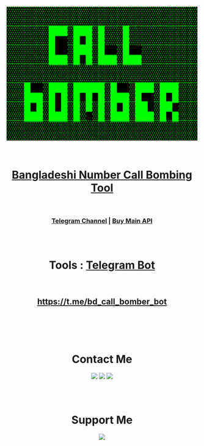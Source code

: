 <br>
<br><br>
<p align="center">
    <img width="500" height="350" src="/call.png" alt="Material Bread logo">
</p>

<br>
<h1 align="center"><a href="https://t.me/bd_call_bomber_bot" >Bangladeshi Number Call Bombing Tool</a></h1>
<br>
<h3 align="center"><a href="https://t.me/bdcallbomber" target="_blank">Telegram Channel</a> | <a href='http://t.me/e3rror_m4ck3r' target="_blank">Buy Main API</a></h3>
<br>
<br>
<h1 align="center">Tools : <a href='http://t.me/bd_call_bomber_bot' target="_blank">Telegram Bot</a></h1>
<br>

<h2 align="center"><a href='http://t.me/bd_call_bomber_bot' target="_blank">https://t.me/bd_call_bomber_bot</a></h2>
<br>

<!--

---

<details>
<summary>How to use?  Click here.</summary>
<br>
<h3>This tool only for bangladeshi numbers.</h3>
<br>
<br><br>
<p align="center">
    <img width="400" height="170" src="/call.png" alt="Material Bread logo">
</p>

<br><br>

<h3>1. First Step</h3>

---

* Go to this website <a href="https://callb0mber.000webhostapp.com" >click here</a> or copy from below.
  
```
https://callb0mber.000webhostapp.com
```
<br><br>
<h3>2. Second Step</h3>

---

* Enter password parameter.
<pre>
/index.php?pass= [ Your Password ]
</pre>
<br><br>
<h3>3. Third Step</h3>

---

* Enter amount parameter.
<pre>
/index.php?pass= [ Your Password ]&amount= [ Your Amount ]
</pre>

<br><br>
<h3>4. Fourth Step</h3>

---

* Enter number parameter.
<pre>
/index.php?pass= [ Your Password ]&amount= [ Your Amount ]&number= [ Your Number ]

Remember number have start with 1<br>Only 10 digits. Ex: number=1*********
</pre>

</details>

---

-->

<br><br>
<h1 align="center"> Contact Me </h1>

<p align="center">
 <a href="https://t.me/e3rror_m4ck3r" target="_blank" rel="noreferrer"><img src="https://cdn0.iconfinder.com/data/icons/social-network-24/512/Telegram-512.png" width="35"/></a>
 <a href="https://github.com/bdcallbomber" target="_blank" rel="noreferrer"><img src="https://cdn4.iconfinder.com/data/icons/liu-square-blac/60/github-square-social-media-512.png" width="35" /></a>
 <a href="mailto:bd.call.bomber@gmail.com" target="_blank" rel="noreferrer"><img src="https://cdn4.iconfinder.com/data/icons/logos-brands-in-colors/48/google-gmail-512.png" width="35" /></a>
</p>

<!-- ###### END OF SOCIAL MEDIA LINKS ##### -->


<br><br>


<!-- ###### FOOTER ##### -->

<h1 align="center">Support Me</h1>
<p align="center">
<a href="https://www.buymeacoffee.com/bdcallbomber"><img src="https://cdn.buymeacoffee.com/buttons/v2/default-yellow.png" width="220"/></a>
<br><br><br>


</p>


<!-- 
<p align="center" ><br>
$\color[RGB]{0,255,0}░░░░░░░░░░░░░░░░░░░░░░░░░░░░░░░ $<br>
$\color[RGB]{0,255,0}░░░░░░░█▀▀░█▀█░█░░░█░░░░░░░░░░░ $<br>
$\color[RGB]{0,255,0}░░░░░░░█▄▄░█▀█░█▄▄░█▄▄░░░░░░░░░ $<br>
$\color[RGB]{0,255,0}░░░░░░░░░░░░░░░░░░░░░░░░░░░░░░░ $<br>
$\color[RGB]{0,255,0}░░░█▄▄░█▀█░█▀█▀█░█▄▄░█▀▀░█▀█░░░ $<br>
$\color[RGB]{0,255,0}░░░█▄█░█▄█░█░▀░█░█▄█░██▄░█▀▄░░░ $<br>
$\color[RGB]{0,255,0}░░░░░░░░░░░░░░░░░░░░░░░░░░░░░░░ $<br>
</p>
-->
